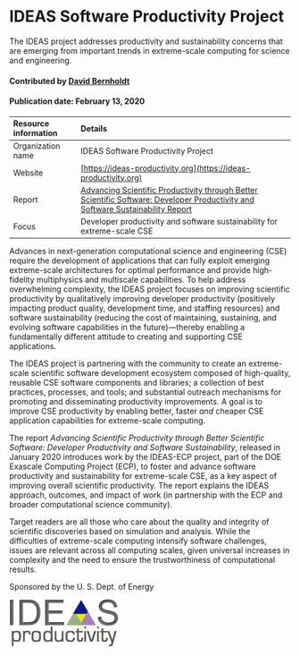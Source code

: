 # IDEAS Software Productivity Project
<!-- deck text start --> 
The IDEAS project addresses productivity and sustainability concerns that are emerging from important trends in extreme-scale computing for science and engineering.
<!-- deck text end --> 

#### Contributed by [David Bernholdt](http://github.com/bernhold)
#### Publication date: February 13, 2020

Resource information | Details 
:--- | :--- 
Organization name  | IDEAS Software Productivity Project
Website  | [https://ideas-productivity.org](https://ideas-productivity.org)
Report | [Advancing Scientific Productivity through Better Scientific Software: Developer Productivity and Software Sustainability Report](https://doi.org/10.2172/1606662)
Focus | Developer productivity and software sustainability for extreme-scale CSE

Advances in next-generation computational science and engineering (CSE) require the development of applications that can fully exploit emerging extreme-scale architectures for optimal performance and provide high-fidelity multiphysics and multiscale capabilities. To help address overwhelming complexity, the IDEAS project focuses on improving scientific productivity by qualitatively improving developer productivity (positively impacting product quality, development time, and staffing resources) and software sustainability (reducing the cost of maintaining, sustaining, and evolving software capabilities in the future)—thereby enabling a fundamentally different attitude to creating and supporting CSE applications.

The IDEAS project is partnering with the community to create an extreme-scale scientific software development ecosystem composed of high-quality, reusable CSE software components and libraries; a collection of best practices, processes, and tools; and substantial outreach mechanisms for promoting and disseminating productivity improvements.  A goal is to improve CSE productivity by enabling better, faster *and* cheaper CSE application capabilities for extreme-scale computing.

The report *Advancing Scientific Productivity through Better Scientific Software: Developer Productivity and Software Sustainability*, released in January 2020 introduces work by the IDEAS-ECP project, part of the DOE Exascale Computing Project (ECP), to foster and advance software productivity and sustainability for extreme-scale CSE, as a key aspect of improving overall scientific productivity. The report explains the IDEAS approach, outcomes, and impact of work (in partnership with the ECP and broader computational science community).

Target readers are all those who care about the quality and integrity of scientific discoveries based on simulation and analysis. While the difficulties of extreme-scale computing intensify software challenges, issues are relevant across all computing scales, given universal increases in complexity and the need to ensure the trustworthiness of computational results.

Sponsored by the U. S. Dept. of Energy

<img src='../images/IDEAS_logo_small.png' class='logo' />


<!---
Publish: yes
Topics: Projects and organizations
Pinned: no
RSS update: 2020-02-13
--->
